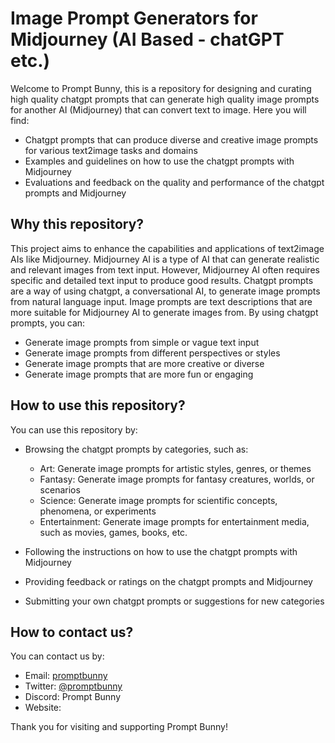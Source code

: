 # Image Prompt Generators for Midjourney (AI Based - chatGPT etc.)

Welcome to Prompt Bunny, this is a repository for designing and curating high quality chatgpt prompts that can generate high quality image prompts for another AI (Midjourney) that can convert text to image. Here you will find:

- Chatgpt prompts that can produce diverse and creative image prompts for various text2image tasks and domains
- Examples and guidelines on how to use the chatgpt prompts with Midjourney
- Evaluations and feedback on the quality and performance of the chatgpt prompts and Midjourney

## Why this repository?

This project aims to enhance the capabilities and applications of text2image AIs like Midjourney. 
Midjourney AI is a type of AI that can generate realistic and relevant images from text input. 
However, Midjourney AI often requires specific and detailed text input to produce good results.
Chatgpt prompts are a way of using chatgpt, a conversational AI, to generate image prompts from natural language input. 
Image prompts are text descriptions that are more suitable for Midjourney AI to generate images from. 
By using chatgpt prompts, you can:

- Generate image prompts from simple or vague text input
- Generate image prompts from different perspectives or styles
- Generate image prompts that are more creative or diverse
- Generate image prompts that are more fun or engaging

## How to use this repository?

You can use this repository by:

- Browsing the chatgpt prompts by categories, such as:

  - Art: Generate image prompts for artistic styles, genres, or themes
  - Fantasy: Generate image prompts for fantasy creatures, worlds, or scenarios
  - Science: Generate image prompts for scientific concepts, phenomena, or experiments
  - Entertainment: Generate image prompts for entertainment media, such as movies, games, books, etc.

- Following the instructions on how to use the chatgpt prompts with Midjourney
- Providing feedback or ratings on the chatgpt prompts and Midjourney
- Submitting your own chatgpt prompts or suggestions for new categories


## How to contact us?

You can contact us by:

- Email: [promptbunny](mailto:)
- Twitter: [@promptbunny]()
- Discord: Prompt Bunny
- Website: []()

Thank you for visiting and supporting Prompt Bunny!
